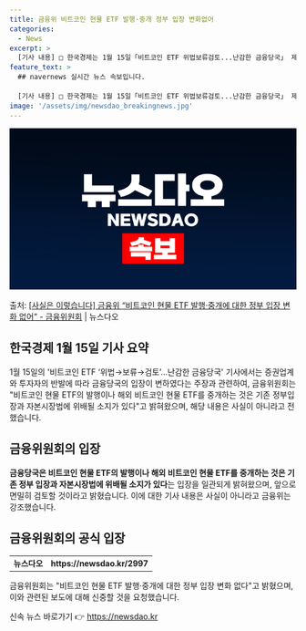 ```yaml
---
title: 금융위 비트코인 현물 ETF 발행·중개 정부 입장 변화없어
categories:
  - News
excerpt: >
  [기사 내용] □ 한국경제는 1월 15일「비트코인 ETF 위법보류검토...난감한 금융당국」 제하의 기사에서 …
feature_text: >
  ## navernews 실시간 뉴스 속보입니다.

  [기사 내용] □ 한국경제는 1월 15일「비트코인 ETF 위법보류검토...난감한 금융당국」 제하의 기사에서 …
image: '/assets/img/newsdao_breakingnews.jpg'
---
```


![뉴스다오 속보](/assets/img/newsdao_breakingnews.jpg)

<p>출처: <a href="https://newsdao.kr/2997" rel="dofollow">[사실은 이렇습니다] 금융위 “비트코인 현물 ETF 발행·중개에 대한 정부 입장 변화 없어” - 금융위원회</a> | 뉴스다오</p>

<h2 data-ke-size="size26">한국경제 1월 15일 기사 요약</h2>
<p data-ke-size="size16">1월 15일의 '비트코인 ETF ‘위법→보류→검토’...난감한 금융당국' 기사에서는 증권업계와 투자자의 반발에 따라 금융당국의 입장이 변하였다는 주장과 관련하여, 금융위원회는 "비트코인 현물 ETF의 발행이나 해외 비트코인 현물 ETF를 중개하는 것은 기존 정부입장과 자본시장법에 위배될 소지가 있다"고 밝혀왔으며, 해당 내용은 사실이 아니라고 전했습니다.</p>

<h2 data-ke-size="size26">금융위원회의 입장</h2>
<p data-ke-size="size16"><b>금융당국은 비트코인 현물 ETF의 발행이나 해외 비트코인 현물 ETF를 중개하는 것은 기존 정부 입장과 자본시장법에 위배될 소지가 있다</b>는 입장을 일관되게 밝혀왔으며, 앞으로 면밀히 검토할 것이라고 밝혔습니다. 이에 대한 기사 내용은 사실이 아니라고 금융위는 강조했습니다.</p>

<h2 data-ke-size="size26">금융위원회의 공식 입장</h2>
<table>
    <tr>
        <td style="text-align: center; height: 17px;"><b>뉴스다오</b></td>
        <td style="text-align: center; height: 17px;"><b>https://newsdao.kr/2997</b></td>
    </tr>
</table>
<p data-ke-size="size16">금융위원회는 "비트코인 현물 ETF 발행·중개에 대한 정부 입장 변화 없다"고 밝혔으며, 이와 관련된 보도에 대해 신중할 것을 요청했습니다.</p> 

신속 뉴스 바로가기 👉 <a href="https://newsdao.kr" rel="dofollow">https://newsdao.kr</a>



